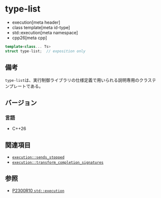 # type-list
* execution[meta header]
* class template[meta id-type]
* std::execution[meta namespace]
* cpp26[meta cpp]

```cpp
template<class... Ts>
struct type-list;  // exposition only
```

## 備考
`type-list`は、実行制御ライブラリの仕様定義で用いられる説明専用のクラステンプレートである。


## バージョン
### 言語
- C++26


## 関連項目
- [`execution::sends_stopped`](sends_stopped.md)
- [`execution::transform_completion_signatures`](transform_completion_signatures.md)


## 参照
- [P2300R10 `std::execution`](https://www.open-std.org/jtc1/sc22/wg21/docs/papers/2024/p2300r10.html)
